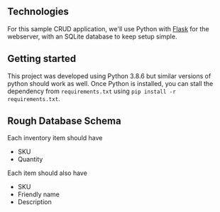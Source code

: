 ## Technologies
For this sample CRUD application, we'll use Python with [Flask](https://flask.palletsprojects.com/en/2.0.x/) for the webserver, with an SQLite database to keep setup simple.

## Getting started
This project was developed using Python 3.8.6 but similar versions of python should work as well. Once Python is installed, you can stall the dependency from `requirements.txt` using `pip install -r requirements.txt`.

## Rough Database Schema

Each inventory item should have
* SKU
* Quantity

Each item should also have
* SKU
* Friendly name
* Description